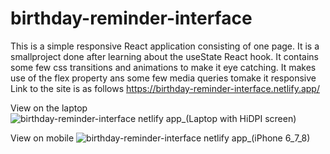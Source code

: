 # birthday-reminder-interface
This is a simple responsive React application consisting of one page. It is a smallproject done after learning about the useState React hook.
It contains some few css transitions and animations to make it eye catching.
It makes use of the flex property ans some few media queries tomake it responsive
Link to the site is as follows
https://birthday-reminder-interface.netlify.app/

View on the laptop
![birthday-reminder-interface netlify app_(Laptop with HiDPI screen)](https://user-images.githubusercontent.com/44639335/105353257-1363e000-5c00-11eb-825c-e59f227fce33.png)

View on mobile
![birthday-reminder-interface netlify app_(iPhone 6_7_8)](https://user-images.githubusercontent.com/44639335/105353325-24acec80-5c00-11eb-9088-744b133cdcb7.png)
